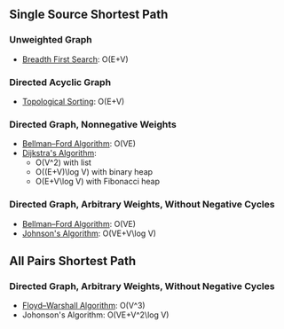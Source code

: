 

## Single Source Shortest Path

### Unweighted Graph

* [Breadth First Search][1]: O(E+V)

### Directed Acyclic Graph

* [Topological Sorting][2]: O(E+V)

### Directed Graph, Nonnegative Weights

* [Bellman–Ford Algorithm][3]: O(VE)
* [Dijkstra's Algorithm][4]: 
  * O(V^2) with list
  * O((E+V)\log V) with binary heap
  * O(E+V\log V) with Fibonacci heap

### Directed Graph, Arbitrary Weights, Without Negative Cycles

* [Bellman–Ford Algorithm][5]: O(VE)
* [Johnson's Algorithm][6]: O(VE+V\log V)

## All Pairs Shortest Path

### Directed Graph, Arbitrary Weights, Without Negative Cycles

* [Floyd–Warshall Algorithm][7]: O(V^3)
* Johonson's Algorithm: O(VE+V^2\log V)

[1]: https://en.wikipedia.org/wiki/Shortest_path_problem
[2]: https://en.wikipedia.org/wiki/Breadth-first_search
[3]: https://en.wikipedia.org/wiki/Topological_sorting
[4]: https://en.wikipedia.org/wiki/Bellman–Ford_algorithm
[5]: https://en.wikipedia.org/wiki/Dijkstra%27s_algorithm
[6]: https://en.wikipedia.org/wiki/Johnson%27s_algorithm
[7]: https://en.wikipedia.org/wiki/Floyd–Warshall_algorithm
